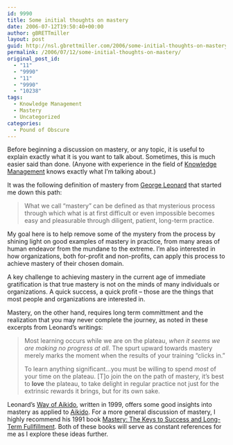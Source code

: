 ```yaml
---
id: 9990
title: Some initial thoughts on mastery
date: 2006-07-12T19:50:40+00:00
author: gBRETTmiller
layout: post
guid: http://nsl.gbrettmiller.com/2006/some-initial-thoughts-on-mastery
permalink: /2006/07/12/some-initial-thoughts-on-mastery/
original_post_id:
  - "11"
  - "9990"
  - "11"
  - "9990"
  - "10238"
tags:
  - Knowledge Management
  - Mastery
  - Uncategorized
categories:
  - Pound of Obscure
---
```

Before beginning a discussion on mastery, or any topic, it is useful to explain exactly what it is you want to talk about. Sometimes, this is much easier said than done. (Anyone with experience in the field of [Knowledge Management](http://www.google.com/search?hl=en&q=%22What+is+knowledge+management%22 "What is knowledge management?") knows exactly what I&#8217;m talking about.)

It was the following definition of mastery from [George Leonard](http://en.wikipedia.org/wiki/George_Burr_Leonard "wikipedia - George Burr Leonard") that started me down this path:

<blockquote title="George Leonard in The Way of Aikido" cite="http://www.amazon.com/gp/product/0452279720/002-0054287-6120840?n=283155">
  <p>
    What we call &#8220;mastery&#8221; can be defined as that mysterious process through which what is at first difficult or even impossible becomes easy and pleasurable through diligent, patient, long-term practice.
  </p>
</blockquote>

My goal here is to help remove some of the mystery from the process by shining light on good examples of mastery in practice, from many areas of human endeavor from the mundane to the extreme. I&#8217;m also interested in how organizations, both for-profit and non-profits, can apply this process to achieve mastery of their chosen domain.

A key challenge to achieving mastery in the current age of immediate gratification is that true mastery is not on the minds of many individuals or organizations. A quick success, a quick profit &#8211; those are the things that most people and organizations are interested in.

Mastery, on the other hand, requires long term committment and the realization that you may never complete the journey, as noted in these excerpts from Leonard&#8217;s writings:

> Most learning occurs while we are on the plateau, _when it seems we are making no progress at all_. The spurt upward towards mastery merely marks the moment when the results of your training &#8220;clicks in.&#8221;
> 
> To learn anything significant&#8230;you must be willing to spend _most_ of your time on the plateau. [T]o join the on the path of mastery, it&#8217;s best to **love** the plateau, to take delight in regular practice not just for the extrinsic rewards it brings, but for its own sake.

Leonard&#8217;s [Way of Aikido](http://www.amazon.com/gp/product/0452279720/002-0054287-6120840?n=283155 "amazon.com - Way of Aikido, The: Life Lessons from an American Sensei: Life Lessons from an American Sensei"), written in 1999, offers some good insights into mastery as applied to [Aikido](http://en.wikipedia.org/wiki/Aikido "wikipedia - Aikido"). For a more general discussion of mastery, I highly recommend his 1991 book [Mastery: The Keys to Success and Long-Term Fullfillment](http://www.amazon.com/gp/product/0452267560/ref=pd_sim_b_1/002-0054287-6120840?ie=UTF8 "amazon.com - Mastery: The Keys to Success and Long-Term Fullfillment"). Both of these books will serve as constant references for me as I explore these ideas further.